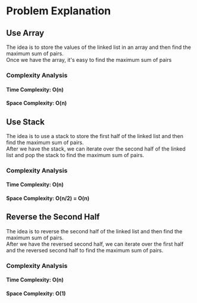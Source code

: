 # Problem Explanation

## Use Array
The idea is to store the values of the linked list in an array and then find the maximum sum of pairs.<br>
Once we have the array, it's easy to find the maximum sum of pairs<br>

### Complexity Analysis
#### Time Complexity: O(n)
#### Space Complexity: O(n)

## Use Stack
The idea is to use a stack to store the first half of the linked list and then find the maximum sum of pairs.<br>
After we have the stack, we can iterate over the second half of the linked list and pop the stack to find the maximum sum of pairs.<br>

### Complexity Analysis
#### Time Complexity: O(n)
#### Space Complexity: O(n/2) = O(n)

## Reverse the Second Half
The idea is to reverse the second half of the linked list and then find the maximum sum of pairs.<br>
After we have the reversed second half, we can iterate over the first half and the reversed second half to find the maximum sum of pairs.<br>

### Complexity Analysis
#### Time Complexity: O(n)
#### Space Complexity: O(1)

